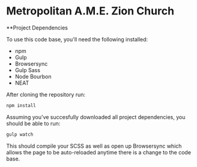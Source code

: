 # Metropolitan A.M.E. Zion Church

**Project Dependencies

To use this code base, you'll need the following installed:

- npm
- Gulp
- Browsersync
- Gulp Sass
- Node Bourbon
- NEAT


After cloning the repository run:

```bash
npm install
```

Assuming you've succesfully downloaded all project dependencies, you should be able to run:

```bash
gulp watch
```

This should compile your SCSS as well as open up Browsersync which allows the page to be auto-reloaded anytime there is a change to the code base.